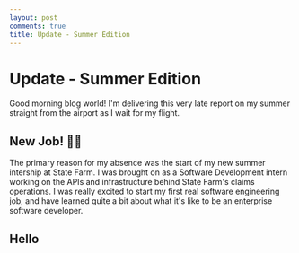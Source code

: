 ```yaml
---
layout: post
comments: true
title: Update - Summer Edition
---
```


# Update - Summer Edition

Good morning blog world! I'm delivering this very late report on my summer straight from the airport as I wait for my flight.

## New Job! 👨‍💻

The primary reason for my absence was the start of my new summer intership at State Farm. I was brought on as a Software Development intern working on the APIs and infrastructure behind State Farm's claims operations. I was really excited to start my first real software engineering job, and have learned quite a bit about what it's like to be an enterprise software developer.

## Hello
